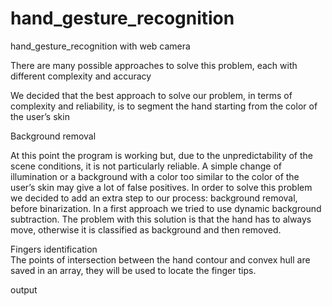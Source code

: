# hand_gesture_recognition
hand_gesture_recognition with web camera

There are many possible approaches to solve this problem, each with different complexity and accuracy</br>

We decided that the best approach to solve our problem, in terms of complexity and reliability, is to segment the hand starting from the color of the user’s skin</br>

Background removal</br>

At this point the program is working but, due to the unpredictability of the scene conditions, it is not particularly reliable. A simple change of illumination or a background with a color too similar to the color of the user’s skin may give a lot of false positives. In order to solve this problem we decided to add an extra step to our process: background removal, before binarization.
In a first approach we tried to use dynamic background subtraction. The problem with this solution is that the hand has to always move, otherwise it is classified as background and then removed.</br>

Fingers identification</br>
The points of intersection between the hand contour and convex hull are saved in an array, they will be used to locate the finger tips.</br>

output


